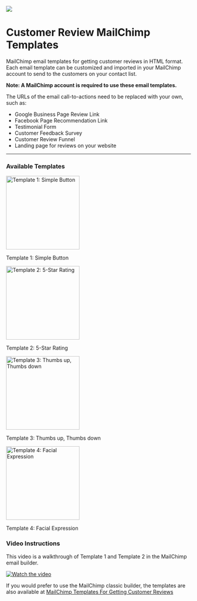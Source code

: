<picture><img src="https://mediaryte.com/wp-content/uploads/2018/03/mailchimp-templates-customer-review-system1a.jpg"/></picture>

# Customer Review MailChimp Templates

MailChimp email templates for getting customer reviews in HTML format. Each email template can be customized and imported in your MailChimp account to send to the customers on your contact list.

<strong>Note: A MailChimp account is required to use these email templates.</strong>

The URLs of the email call-to-actions need to be replaced with your own, such as:
<ul>
  <li>Google Business Page Review Link</li>
  <li>Facebook Page Recommendation Link</li>
  <li>Testimonial Form</li>
  <li>Customer Feedback Survey</li>
  <li>Customer Review Funnel</li>
  <li>Landing page for reviews on your website</li>
</ul>

<hr/>

<h3>Available Templates</h3>
<p float="left">
  <picture><img alt="Template 1: Simple Button" src="https://mediaryte.com/wp-content/uploads/2018/03/crs-mailchimp-template1a.jpg" width="200px"/><p>Template 1: Simple Button</p></picture>
  <picture><img alt="Template 2: 5-Star Rating" src="https://mediaryte.com/wp-content/uploads/2018/03/crs-mailchimp-template2a.jpg" width="200px"/><p>Template 2: 5-Star Rating</p></picture>
  <picture><img alt="Template 3: Thumbs up, Thumbs down" src="https://mediaryte.com/wp-content/uploads/2023/11/Pasted-Image.jpg" width="200px"/><p>Template 3: Thumbs up, Thumbs down</p></picture>
  <picture><img alt="Template 4: Facial Expression" src="https://mediaryte.com/wp-content/uploads/2023/11/customer-review-mailchimp-template4a.jpg" width="200px"/><p>Template 4: Facial Expression</p></picture>
</p>

<h3>Video Instructions</h3>

This video is a walkthrough of Template 1 and Template 2 in the MailChimp email builder.

[![Watch the video](https://img.youtube.com/vi/ZWJxOJxlXX4/maxresdefault.jpg)](https://youtu.be/ZWJxOJxlXX4?si=MZUIRq4yGfckJ_Vy)

If you would prefer to use the MailChimp classic builder, the templates are also available at <a href="https://mediaryte.com/mailchimp-templates-for-getting-customer-reviews/" target="_blank">MailChimp Templates For Getting Customer Reviews</a>
